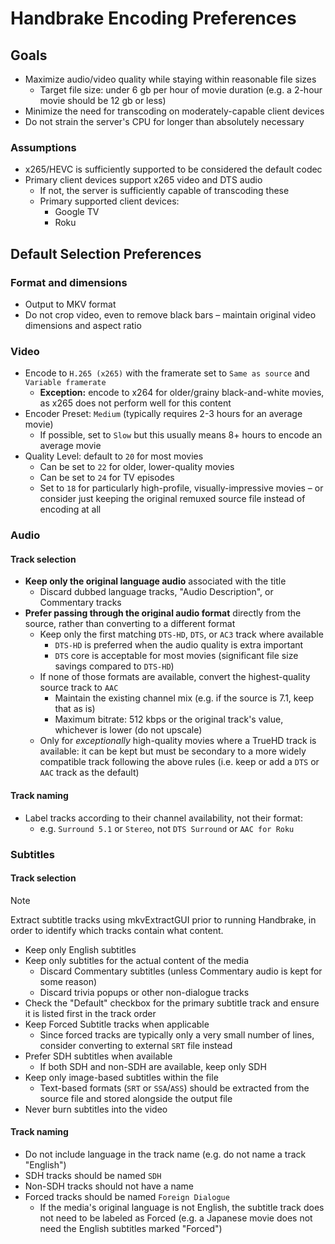 # Handbrake Encoding Preferences

## Goals

* Maximize audio/video quality while staying within reasonable file sizes
  * Target file size: under 6 gb per hour of movie duration (e.g. a 2-hour movie should be 12 gb or less)
* Minimize the need for transcoding on moderately-capable client devices
* Do not strain the server's CPU for longer than absolutely necessary

### Assumptions

* x265/HEVC is sufficiently supported to be considered the default codec
* Primary client devices support x265 video and DTS audio
  * If not, the server is sufficiently capable of transcoding these
  * Primary supported client devices:
    * Google TV
    * Roku

## Default Selection Preferences

### Format and dimensions

* Output to MKV format
* Do not crop video, even to remove black bars – maintain original video dimensions and aspect ratio

### Video

* Encode to `H.265 (x265)` with the framerate set to `Same as source` and `Variable framerate`
  * **Exception:** encode to x264 for older/grainy black-and-white movies, as x265 does not perform well for this content
* Encoder Preset: `Medium` (typically requires 2-3 hours for an average movie)
  * If possible, set to `Slow` but this usually means 8+ hours to encode an average movie
* Quality Level: default to `20` for most movies
  * Can be set to `22` for older, lower-quality movies
  * Can be set to `24` for TV episodes
  * Set to `18` for particularly high-profile, visually-impressive movies – or consider just keeping the original remuxed source file instead of encoding at all

### Audio

#### Track selection

* **Keep only the original language audio** associated with the title
  * Discard dubbed language tracks, "Audio Description", or Commentary tracks
* **Prefer passing through the original audio format** directly from the source, rather than converting to a different format
  * Keep only the first matching `DTS-HD`, `DTS`, or `AC3` track where available
    * `DTS-HD` is preferred when the audio quality is extra important
    * `DTS` core is acceptable for most movies (significant file size savings compared to `DTS-HD`)
  * If none of those formats are available, convert the highest-quality source track to `AAC`
    * Maintain the existing channel mix (e.g. if the source is 7.1, keep that as is)
    * Maximum bitrate: 512 kbps or the original track's value, whichever is lower (do not upscale)
  * Only for _exceptionally_ high-quality movies where a TrueHD track is available: it can be kept but must be secondary to a more widely compatible track following the above rules (i.e. keep or add a `DTS` or `AAC` track as the default)

#### Track naming
* Label tracks according to their channel availability, not their format:
  * e.g. `Surround 5.1` or `Stereo`, not `DTS Surround` or `AAC for Roku`

### Subtitles

#### Track selection

> [!NOTE]
> Extract subtitle tracks using mkvExtractGUI prior to running Handbrake, in order to identify which tracks contain what content.

* Keep only English subtitles
* Keep only subtitles for the actual content of the media
  * Discard Commentary subtitles (unless Commentary audio is kept for some reason)
  * Discard trivia popups or other non-dialogue tracks
* Check the "Default" checkbox for the primary subtitle track and ensure it is listed first in the track order
* Keep Forced Subtitle tracks when applicable
  * Since forced tracks are typically only a very small number of lines, consider converting to external `SRT` file instead
* Prefer SDH subtitles when available
  * If both SDH and non-SDH are available, keep only SDH
* Keep only image-based subtitles within the file
  * Text-based formats (`SRT` or `SSA`/`ASS`) should be extracted from the source file and stored alongside the output file
* Never burn subtitles into the video

#### Track naming

* Do not include language in the track name (e.g. do not name a track "English")
* SDH tracks should be named `SDH`
* Non-SDH tracks should not have a name
* Forced tracks should be named `Foreign Dialogue`
  * If the media's original language is not English, the subtitle track does not need to be labeled as Forced (e.g. a Japanese movie does not need the English subtitles marked "Forced")
